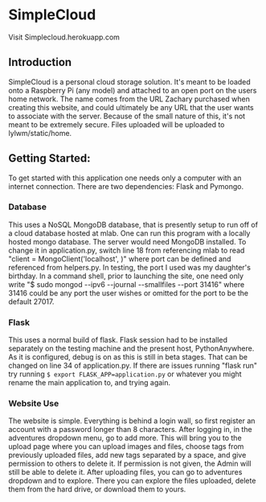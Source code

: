 # SimpleCloud
Visit Simplecloud.herokuapp.com

## Introduction
SimpleCloud is a personal cloud storage solution. It's meant to be loaded onto a Raspberry Pi (any model) and attached to an open port on the users home network. The name comes from the URL Zachary purchased when creating this website, and could ultimately be any URL that the user wants to associate with the server. Because of the small nature of this, it's not meant to be extremely secure. Files uploaded will be uploaded to lylwm/static/home.

## Getting Started:
To get started with this application one needs only a computer with an internet connection. There are two dependencies: Flask and Pymongo.
### Database
This uses a NoSQL MongoDB database, that is presently setup to run off of a cloud database hosted at mlab. One can run this program with a locally hosted mongo database.
The server would need MongoDB installed. To change it in application.py, switch line 18 from referencing mlab to read "client = MongoClient('localhost', <port>)"
where port can be defined and referenced from helpers.py. In testing, the port I used was my daughter's birthday. In a command shell, prior to launching the site, one need only write "$ sudo mongod --ipv6 --journal --smallfiles --port 31416" where 31416 could be any port the user wishes or omitted for the port to be the default 27017.
### Flask
This uses a normal build of flask. Flask session had to be installed separately on the testing machine and the present host, PythonAnywhere. As it is configured, debug is on as this is still in beta stages. That can be changed on line 34 of application.py. If there are issues running "flask run" try running `$ export FLASK_APP=application.py`
  or whatever you might rename the main application to, and trying again.
### Website Use
The website is simple. Everything is behind a login wall, so first register an account with a password longer than 8 characters. After logging in, in the adventures dropdown menu, go to add more. This will bring you to the upload page where you can upload images and files, choose tags from previously uploaded files, add new tags separated by a space, and give permission to others to delete it. If permission is not given, the Admin will still be able to delete it. After uploading files, you can go to adventures dropdown and to explore. There you can explore the files uploaded, delete them from the hard drive, or download them to yours.
